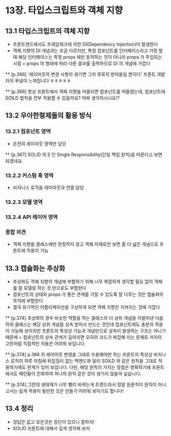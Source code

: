 # 13장. 타입스크립트와 객체 지향

## 13.1 타입스크립트의 객체 지향

- 프론트엔드에서도 프레임워크에 의한 DI(Dependency Injection)이 발생한다
- 객체 지향의 DI 개념과는 조금 다르지만, 특정 컴포넌트를 인터페이스라고 가정 할 때 해당 인터페이스는 특정 props 에만 동작하는 것이 아니라 props 가 주입되는 시점 + props 의 형태에 따라 다른 결과를 출력하므로 DI 의 개념에 가깝다

\*\* [p.366] '레이아웃의 변경 사항이 생기면 그저 묵묵히 받아들일 뿐이다' 프론트 개발자의 푸념이 느껴집니다 ㅎㅎㅎㅎㅎ

\*\* [p.366] 항상 프론트에서 객체 지향을 떠올리면 컴포넌트를 떠올렸는데, 컴포넌트에 SOILD 법칙을 전부 적용할 수 있을까요? 어찌 생각하시나요!?

## 13.2 우아한형제들의 활용 방식

### 13.2.1 컴포넌트 영역

- 온전히 레이아웃 영역만 담당

\*\* [p.367] SOLID 의 S 인 Single Responsibility(단일 책임 원칙)을 따른다고 보면 되겠네요

### 13.2.2 커스텀 훅 영역

- 비지니스 로직을 레이아웃과 연결 담당

### 13.2.3 모델 영역

### 13.2.4 API 레이어 영역

### 종합 의견

- 객체 지향을 클래스에만 한정하지 않고 객체 자체로만 보면 좀 더 넓은 개념으로 프론트에 적용이 가능

## 13.3 캡슐화는 추상화

- 추상화도 객체 지향의 개념에 부합하기 위해 너무 복잡하게 생각할 필요 없이 객체를 잘 모델링 하는 것 만으로도 부합한다
- 컴포넌트의 상태와 props 가 좋은 관계를 가질 수 있도록 잘 다루는 것은 캡슐화의 목적에 부합한다
- 결국 유기적인 어플리케이션을 구상하게 되면 객체 지향은 지켜지는 것에 가깝다

\*\* [p.374] 추상화의 경우 비슷한 역할을 하는 클래스의 더 상위 개념을 이끌어낸 다음 하위 클래스는 해당 상위 개념을 상속 받아서 만드는 것인데 컴포넌트에도 충분히 적용이 가능해 보이지만 프론트의 특성상 기능과 개념만으로 상속이 발생하는 구조는 아니기 때문에 + 컴포넌트의 상속 관계가 깊어지면 오히려 코드가 복잡해 지는 문제로 저자의 고민처럼 직접적인 적용은 어려워 보입니다

\*\* [p.374] p.366 의 레이아웃 변경을 그대로 수용해야만 하는 프론트의 특성상 비지니스 로직이 하루 아침에 뒤집힐리 없는 백엔드와 달리 SOILD 와 같은 원칙을 그대로 적용하기에도 한계가 있어 보입니다. 다만, 해당 원칙이 가지는 장점은 명확하기에 프론트에서도 패턴들이 진화하여 하나의 원칙 같은 것이 생기지 않을까 싶습니다.

\*\* [p.374] 그런데 생태계가 너무 빨리 바뀌는게 트랜드라서 정말 원론적이 원칙이 아니고서는 쉽게 적용이 될만한 것은 만들기 어려워 보이기도 합니다!

## 13.4 정리

- 정답은 없고 모든것은 장단이 있으니 잘하자!
- SOLID 프론트에 대해서 깊게 생각해 보자
